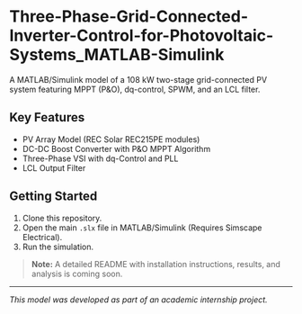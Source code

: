 # Three-Phase-Grid-Connected-Inverter-Control-for-Photovoltaic-Systems_MATLAB-Simulink
A MATLAB/Simulink model of a 108 kW two-stage grid-connected PV system featuring MPPT (P&amp;O), dq-control, SPWM, and an LCL filter.

## Key Features
- PV Array Model (REC Solar REC215PE modules)
- DC-DC Boost Converter with P&O MPPT Algorithm
- Three-Phase VSI with dq-Control and PLL
- LCL Output Filter

## Getting Started
1. Clone this repository.
2. Open the main `.slx` file in MATLAB/Simulink (Requires Simscape Electrical).
3. Run the simulation.

> **Note:** A detailed README with installation instructions, results, and analysis is coming soon.

---

*This model was developed as part of an academic internship project.*
